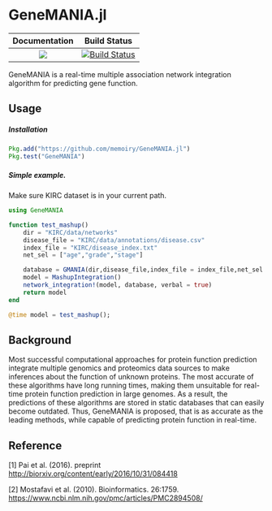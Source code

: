 # GeneMANIA.jl

|Documentation|Build Status|
| :---: | :---: |
|[![](https://img.shields.io/badge/docs-stable-blue.svg)](https://memoiry.github.io/GeneMANIA.jl)|[![Build Status](https://travis-ci.org/memoiry/GeneMANIA.jl.svg?branch=master)](https://travis-ci.org/memoiry/GeneMANIA.jl)|

GeneMANIA is a real-time multiple association network integration algorithm for predicting gene function.

## Usage

##### Installation

```julia
Pkg.add("https://github.com/memoiry/GeneMANIA.jl")
Pkg.test("GeneMANIA")
```

##### Simple example. 

Make sure KIRC dataset is in your current path.

```julia
using GeneMANIA

function test_mashup()
    dir = "KIRC/data/networks"
    disease_file = "KIRC/data/annotations/disease.csv"
    index_file = "KIRC/disease_index.txt"
    net_sel = ["age","grade","stage"]

    database = GMANIA(dir,disease_file,index_file = index_file,net_sel = net_sel)
    model = MashupIntegration()
    network_integration!(model, database, verbal = true)
    return model
end

@time model = test_mashup();
```
## Background

Most successful computational approaches for protein function prediction integrate multiple genomics and proteomics data sources to make inferences about the function of unknown proteins. The most accurate of these algorithms have long running times, making them unsuitable for real-time protein function prediction in large genomes. As a result, the predictions of these algorithms are stored in static databases that can easily become outdated. Thus, GeneMANIA is proposed, that is as accurate as the leading methods, while capable of predicting protein function in real-time.
 
## Reference


[1] Pai et al. (2016). preprint http://biorxiv.org/content/early/2016/10/31/084418

[2] Mostafavi et al. (2010). Bioinformatics. 26:1759. https://www.ncbi.nlm.nih.gov/pmc/articles/PMC2894508/

